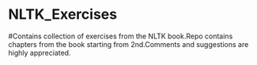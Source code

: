 # NLTK_Exercises

#Contains collection of exercises from the NLTK book.Repo contains chapters from the book starting from 2nd.Comments and suggestions are highly appreciated.
